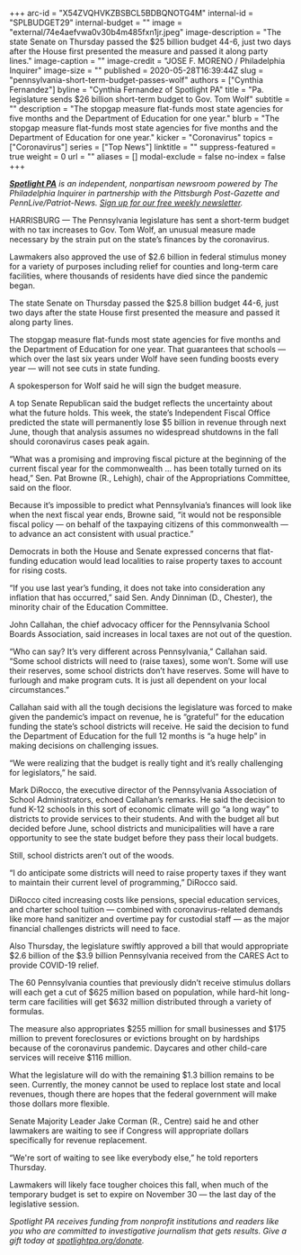 +++
arc-id = "X54ZVQHVKZBSBCL5BDBQNOTG4M"
internal-id = "SPLBUDGET29"
internal-budget = ""
image = "external/74e4aefvwa0v30b4m485fxn1jr.jpeg"
image-description = "The state Senate on Thursday passed the $25 billion budget 44-6, just two days after the House first presented the measure and passed it along party lines."
image-caption = ""
image-credit = "JOSE F. MORENO / Philadelphia Inquirer"
image-size = ""
published = 2020-05-28T16:39:44Z
slug = "pennsylvania-short-term-budget-passes-wolf"
authors = ["Cynthia Fernandez"]
byline = "Cynthia Fernandez of Spotlight PA"
title = "Pa. legislature sends $26 billion short-term budget to Gov. Tom Wolf"
subtitle = ""
description = "The stopgap measure flat-funds most state agencies for five months and the Department of Education for one year."
blurb = "The stopgap measure flat-funds most state agencies for five months and the Department of Education for one year."
kicker = "Coronavirus"
topics = ["Coronavirus"]
series = ["Top News"]
linktitle = ""
suppress-featured = true
weight = 0
url = ""
aliases = []
modal-exclude = false
no-index = false
+++

<a href="https://www.spotlightpa.org/"><i><b>Spotlight PA</b></i></a><i> is an independent, nonpartisan newsroom powered by The Philadelphia Inquirer in partnership with the Pittsburgh Post-Gazette and PennLive/Patriot-News. </i><a href="https://www.spotlightpa.org/newsletters"><i>Sign up for our free weekly newsletter</i></a><i>.</i>

HARRISBURG — The Pennsylvania legislature has sent a short-term budget with no tax increases to Gov. Tom Wolf, an unusual measure made necessary by the strain put on the state’s finances by the coronavirus.

Lawmakers also approved the use of $2.6 billion in federal stimulus money for a variety of purposes including relief for counties and long-term care facilities, where thousands of residents have died since the pandemic began. 

The state Senate on Thursday passed the $25.8 billion budget 44-6, just two days after the state House first presented the measure and passed it along party lines.

The stopgap measure flat-funds most state agencies for five months and the Department of Education for one year. That guarantees that schools — which over the last six years under Wolf have seen funding boosts every year — will not see cuts in state funding.

A spokesperson for Wolf said he will sign the budget measure.

A top Senate Republican said the budget reflects the uncertainty about what the future holds. This week, the state’s Independent Fiscal Office predicted the state will permanently lose $5 billion in revenue through next June, though that analysis assumes no widespread shutdowns in the fall should coronavirus cases peak again. 

<script src="https://www.spotlightpa.org/embed.js" async></script><div data-spl-embed-version="1" data-spl-src="https://www.spotlightpa.org/embeds/donate/"></div>


“What was a promising and improving fiscal picture at the beginning of the current fiscal year for the commonwealth ... has been totally turned on its head,” Sen. Pat Browne (R., Lehigh), chair of the Appropriations Committee, said on the floor. 

Because it’s impossible to predict what Pennsylvania’s finances will look like when the next fiscal year ends, Browne said, “it would not be responsible fiscal policy — on behalf of the taxpaying citizens of this commonwealth — to advance an act consistent with usual practice.”

Democrats in both the House and Senate expressed concerns that flat-funding education would lead localities to raise property taxes to account for rising costs. 

“If you use last year’s funding, it does not take into consideration any inflation that has occurred,” said Sen. Andy Dinniman (D., Chester), the minority chair of the Education Committee. 

John Callahan, the chief advocacy officer for the Pennsylvania School Boards Association, said increases in local taxes are not out of the question.

“Who can say? It’s very different across Pennsylvania,” Callahan said. “Some school districts will need to (raise taxes), some won’t. Some will use their reserves, some school districts don’t have reserves. Some will have to furlough and make program cuts. It is just all dependent on your local circumstances.”

Callahan said with all the tough decisions the legislature was forced to make given the pandemic’s impact on revenue, he is “grateful” for the education funding the state’s school districts will receive. He said the decision to fund the Department of Education for the full 12 months is “a huge help” in making decisions on challenging issues.

“We were realizing that the budget is really tight and it’s really challenging for legislators,” he said.

Mark DiRocco, the executive director of the Pennsylvania Association of School Administrators, echoed Callahan’s remarks. He said the decision to fund K-12 schools in this sort of economic climate will go “a long way” to districts to provide services to their students. And with the budget all but decided before June, school districts and municipalities will have a rare opportunity to see the state budget before they pass their local budgets. 

Still, school districts aren’t out of the woods.

“I do anticipate some districts will need to raise property taxes if they want to maintain their current level of programming,” DiRocco said. 

DiRocco cited increasing costs like pensions, special education services, and charter school tuition — combined with coronavirus-related demands like more hand sanitizer and overtime pay for custodial staff — as the major financial challenges districts will need to face.

Also Thursday, the legislature swiftly approved a bill that would appropriate $2.6 billion of the $3.9 billion Pennsylvania received from the CARES Act to provide COVID-19 relief. 

<script src="https://www.spotlightpa.org/embed.js" async></script><div data-spl-embed-version="1" data-spl-src="https://www.spotlightpa.org/embeds/newsletter/"></div>


The 60 Pennsylvania counties that previously didn’t receive stimulus dollars will each get a cut of $625 million based on population, while hard-hit long-term care facilities will get $632 million distributed through a variety of formulas. 

The measure also appropriates $255 million for small businesses and $175 million to prevent foreclosures or evictions brought on by hardships because of the coronavirus pandemic. Daycares and other child-care services will receive $116 million.

What the legislature will do with the remaining $1.3 billion remains to be seen. Currently, the money cannot be used to replace lost state and local revenues, though there are hopes that the federal government will make those dollars more flexible. 

Senate Majority Leader Jake Corman (R., Centre) said he and other lawmakers are waiting to see if Congress will appropriate dollars specifically for revenue replacement. 

“We're sort of waiting to see like everybody else,” he told reporters Thursday. 

Lawmakers will likely face tougher choices this fall, when much of the temporary budget is set to expire on November 30 — the last day of the legislative session. 

<i>Spotlight PA receives funding from nonprofit institutions and readers like you who are committed to investigative journalism that gets results. Give a gift today at </i><a href="https://www.spotlightpa.org/donate"><i>spotlightpa.org/donate</i></a><i>.</i>
